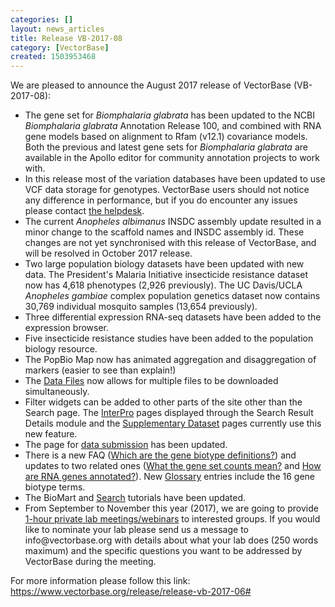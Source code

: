 ```yaml
---
categories: []
layout: news_articles
title: Release VB-2017-08
category: [VectorBase]
created: 1503953468
---
```

We are pleased to announce the August 2017 release of VectorBase (VB-2017-08):
<ul>
<li>The gene set for <i>Biomphalaria glabrata</i> has been updated to the NCBI <em>Biomphalaria glabrata</em> Annotation Release 100, and combined with RNA gene models based on alignment to Rfam (v12.1) covariance models. Both the previous and latest gene sets for <i>Biomphalaria glabrata</i> are available in the Apollo editor for community annotation projects to work with.</li>
<li>In this release most of the variation databases have been updated to use VCF data storage for genotypes. VectorBase users should not notice any difference in performance, but if you do encounter any issues please contact <a href="https://www.vectorbase.org/contact">the helpdesk</a>.</li>
<li>The current <em>Anopheles albimanus</em> INSDC assembly update resulted in a minor change to the scaffold names and INSDC assembly id.  These changes are not yet synchronised with this release of VectorBase, and will be resolved in October 2017 release.</li>
<li>Two large population biology datasets have been updated with new data.  The President's Malaria Initiative insecticide resistance dataset now has 4,618 phenotypes (2,926 previously). The UC Davis/UCLA <i>Anopheles gambiae</i> complex population genetics dataset now contains 30,769 individual mosquito samples (13,654 previously).</li>
<li>Three differential expression RNA-seq datasets have been added to the expression browser.</li>
<li>Five insecticide resistance studies have been added to the population biology resource.</li>
<li>The PopBio Map now has animated aggregation and disaggregation of markers (easier to see than explain!)</li>
<li>The <a href="/downloads">Data Files</a> now allows for multiple files to be downloaded simultaneously.</li>
<li>Filter widgets can be added to other parts of the site other than the Search page.  The <a href="/vbsearch/details/IPR002067">InterPro</a> pages displayed through the Search Result Details module and the <a href="/dataset/kalume-et-al-2005a-anopheles-gambiae-mass-spec-peptides">Supplementary Dataset</a> pages currently use this new feature.
<li>The page for <a href="/content/submit-data">data submission</a> has been updated.</li>
<li>There is a new FAQ (<a href="/faqs/which-are-gene-biotype-definitions">Which are the gene biotype definitions?</a>) and updates to two related ones (<a href="/faqs/what-gene-set-counts-mean">What the gene set counts mean?</a> and <a href="/faqs/how-are-rna-genes-annotated">How are RNA genes annotated?</a>). New <a href="/glossary">Glossary</a> entries include the 16 gene biotype terms.</li>
<li>The BioMart and <a href="/tutorials/tools-and-resources-tutorials/search">Search</a> tutorials have been updated.</li>
<li>From September to November this year (2017), we are going to provide <a href="/workshops">1-hour private lab meetings/webinars</a> to interested groups. If you would like to nominate your lab please send us a message to info@vectorbase.org with details about what your lab does (250 words maximum) and the specific questions you want to be addressed by VectorBase during the meeting.</li>
</ul>
 
For more information please follow this link: <a href="https://www.vectorbase.org/release/release-vb-2017-06#">https://www.vectorbase.org/release/release-vb-2017-06#</a>

